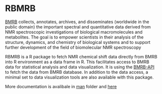 # RBMRB
[BMRB](http://www.bmrb.io) collects, annotates, archives, and disseminates (worldwide in the public domain) the important spectral and quantitative data derived from NMR spectroscopic investigations of biological macromolecules and metabolites. The goal is to empower scientists in their analysis of the structure, dynamics, and chemistry of biological systems and to support further development of the field of biomolecular NMR spectroscopy

RBMRB is a R package to fetch NMR chemical shift data directly from BMRB into R environment as a data frame in R. This facilitates access to BMRB data for statistical analysis and data visualization. It is using the [BMRB-API](https://github.com/uwbmrb/BMRB-API) to fetch the data from BMRB database. In addition to the data access, a minimal set to data visualization tools are also available with this package. 


More documentation is avalibale in [man](https://github.com/uwbmrb/RBMRB/tree/master/man) folder and [here](https://cdn.rawgit.com/uwbmrb/RBMRB/master/man/RBMRB.html)
